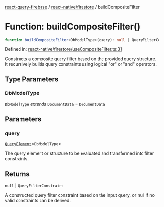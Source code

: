 [react-query-firebase](../../../modules.md) / [react-native/firestore](../index.md) / buildCompositeFilter

# Function: buildCompositeFilter()

```ts
function buildCompositeFilter<DbModelType>(query): null | QueryFilterConstraint
```

Defined in: [react-native/firestore/useCompositeFilter.ts:31](https://github.com/vpishuk/react-query-firebase/blob/09a15a5d938c4bdaa4fd86491bcf8ea41c16371f/react-native/firestore/useCompositeFilter.ts#L31)

Constructs a composite query filter based on the provided query structure.
It recursively builds query constraints using logical "or" or "and" operators.

## Type Parameters

### DbModelType

`DbModelType` *extends* `DocumentData` = `DocumentData`

## Parameters

### query

[`QueryElement`](../type-aliases/QueryElement.md)\<`DbModelType`\>

The query element or structure to be evaluated and transformed into filter constraints.

## Returns

`null` \| `QueryFilterConstraint`

A constructed query filter constraint based on the input query, or null if no valid constraints can be derived.
